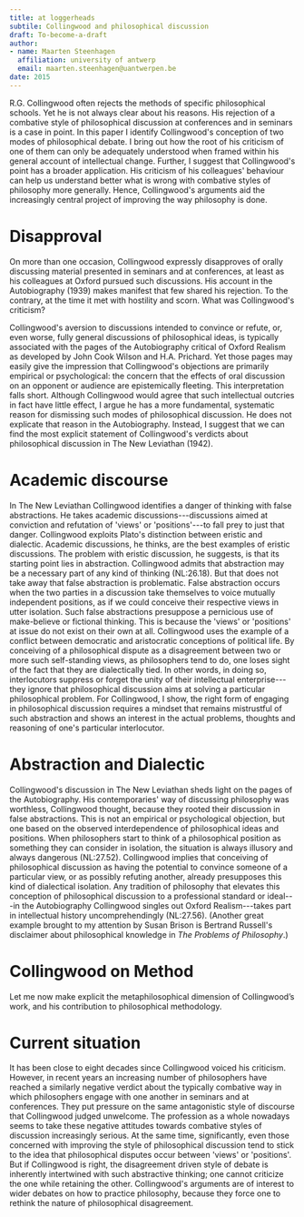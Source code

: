 ```yaml
---
title: at loggerheads
subtile: Collingwood and philosophical discussion
draft: To-become-a-draft
author:
- name: Maarten Steenhagen
  affiliation: university of antwerp
  email: maarten.steenhagen@uantwerpen.be
date: 2015
---
```


R.G. Collingwood often rejects the methods of specific philosophical schools. Yet he is not always clear about his reasons. His rejection of a combative style of philosophical discussion at conferences and in seminars is a case in point. In this paper I identify Collingwood's conception of two modes of philosophical debate. I bring out how the root of his criticism of one of them can only be adequately understood when framed within his general account of intellectual change. Further, I suggest that Collingwood's point has a broader application. His criticism of his colleagues' behaviour can help us understand better what is wrong with combative styles of philosophy more generally. Hence, Collingwood's arguments aid the increasingly central project of improving the way philosophy is done.

# Disapproval

On more than one occasion, Collingwood expressly disapproves of orally discussing material presented in seminars and at conferences, at least as his colleagues at Oxford pursued such discussions. His account in the Autobiography (1939) makes manifest that few shared his rejection. To the contrary, at the time it met with hostility and scorn. What was Collingwood's criticism?

Collingwood's aversion to discussions intended to convince or refute, or, even worse, fully general discussions of philosophical ideas, is typically associated with the pages of the Autobiography critical of Oxford Realism as developed by John Cook Wilson and H.A. Prichard. Yet those pages may easily give the impression that Collingwood's objections are primarily empirical or psychological: the concern that the effects of oral discussion on an opponent or audience are epistemically fleeting. This interpretation falls short. Although Collingwood would agree that such intellectual outcries in fact have little effect, I argue he has a more fundamental, systematic reason for dismissing such modes of philosophical discussion. He does not explicate that reason in the Autobiography. Instead, I suggest that we can find the most explicit statement of Collingwood's verdicts about philosophical discussion in The New Leviathan (1942).

# Academic discourse

In The New Leviathan Collingwood identifies a danger of thinking with false abstractions. He takes academic discussions---discussions aimed at conviction and refutation of 'views' or 'positions'---to fall prey to just that danger. Collingwood exploits Plato's distinction between eristic and dialectic. Academic discussions, he thinks, are the best examples of eristic discussions. The problem with eristic discussion, he suggests, is that its starting point lies in abstraction. Collingwood admits that abstraction may be a necessary part of any kind of thinking (NL:26.18). But that does not take away that false abstraction is problematic. False abstraction occurs when the two parties in a discussion take themselves to voice mutually independent positions, as if we could conceive their respective views in utter isolation. Such false abstractions presuppose a pernicious use of make-believe or fictional thinking. This is because the 'views' or 'positions' at issue do not exist on their own at all. Collingwood uses the example of a conflict between democratic and aristocratic conceptions of political life. By conceiving of a philosophical dispute as a disagreement between two or more such self-standing views, as philosophers tend to do, one loses sight of the fact that they are dialectically tied. In other words, in doing so, interlocutors suppress or forget the unity of their intellectual enterprise---they ignore that philosophical discussion aims at solving a particular philosophical problem. For Collingwood, I show, the right form of engaging in philosophical discussion requires a mindset that remains mistrustful of such abstraction and shows an interest in the actual problems, thoughts and reasoning of one's particular interlocutor.

# Abstraction and Dialectic

Collingwood's discussion in The New Leviathan sheds light on the pages of the Autobiography. His contemporaries' way of discussing philosophy was worthless, Collingwood thought, because they rooted their discussion in false abstractions. This is not an empirical or psychological objection, but one based on the observed interdependence of philosophical ideas and positions. When philosophers start to think of a philosophical position as something they can consider in isolation, the situation is always illusory and always dangerous (NL:27.52). Collingwood implies that conceiving of philosophical discussion as having the potential to convince someone of a particular view, or as possibly refuting another, already presupposes this kind of dialectical isolation. Any tradition of philosophy that elevates this conception of philosophical discussion to a professional standard or ideal---in the Autobiography Collingwood singles out Oxford Realism---takes part in intellectual history uncomprehendingly (NL:27.56). (Another great example brought to my attention by Susan Brison is Bertrand Russell's disclaimer about philosophical knowledge in _The Problems of Philosophy_.)

# Collingwood on Method

Let me now make explicit the metaphilosophical dimension of Collingwood’s work, and his contribution to philosophical methodology. <!-- Editors' request. -->

# Current situation

It has been close to eight decades since Collingwood voiced his criticism. However, in recent years an increasing number of philosophers have reached a similarly negative verdict about the typically combative way in which philosophers engage with one another in seminars and at conferences. They put pressure on the same antagonistic style of discourse that Collingwood judged unwelcome. The profession as a whole nowadays seems to take these negative attitudes towards combative styles of discussion increasingly serious. At the same time, significantly, even those concerned with improving the style of philosophical discussion tend to stick to the idea that philosophical disputes occur between 'views' or 'positions'. But if Collingwood is right, the disagreement driven style of debate is inherently intertwined with such abstractive thinking; one cannot criticize the one while retaining the other. Collingwood's arguments are of interest to wider debates on how to practice philosophy, because they force one to rethink the nature of philosophical disagreement.

